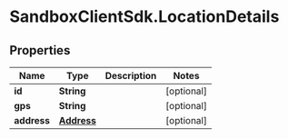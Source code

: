 # SandboxClientSdk.LocationDetails

## Properties
Name | Type | Description | Notes
------------ | ------------- | ------------- | -------------
**id** | **String** |  | [optional] 
**gps** | **String** |  | [optional] 
**address** | [**Address**](Address.md) |  | [optional] 
